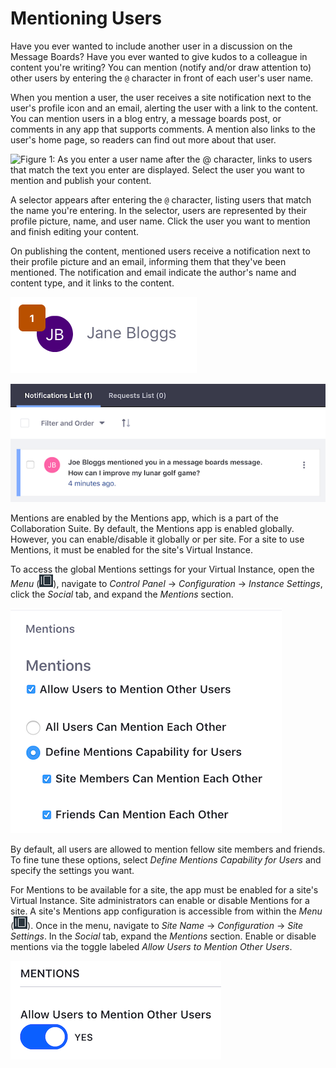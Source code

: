 # Mentioning Users [](id=mentioning-users)

Have you ever wanted to include another user in a discussion on the Message
Boards? Have you ever wanted to give kudos to a colleague in content you're
writing? You can mention (notify and/or draw attention to) other users by 
entering the `@` character in front of each user's user name. 

When you mention a user, the user receives a site notification next to the
user's profile icon and an email, alerting the user with a link to the content.
You can mention users in a blog entry, a message boards post, or comments in any 
app that supports comments. A mention also links to the user's home page, so 
readers can find out more about that user. 

![Figure 1: As you enter a user name after the `@` character, links to users that match the text you enter are displayed. Select the user you want to mention and publish your content.](../../../images/mentions-at-mention-menu.png)

A selector appears after entering the `@` character, listing users that match 
the name you're entering. In the selector, users are represented by their 
profile picture, name, and user name. Click the user you want to mention and 
finish editing your content. 

On publishing the content, mentioned users receive a notification next to their 
profile picture and an email, informing them that they've been mentioned. The 
notification and email indicate the author's name and content type, and it links 
to the content. 

![Figure 2: The number of notifications a user has appear in a badge on the user's profile.](../../../images/mentions-count-near-profile-image.png)

![Figure 3: When you click the notifications number next to your profile picture, your Notifications List appears.](../../../images/mentions-notification-list.png)

Mentions are enabled by the Mentions app, which is a part of the Collaboration 
Suite. By default, the Mentions app is enabled globally. However, you can 
enable/disable it globally or per site. For a site to use Mentions, it must be 
enabled for the site's Virtual Instance. 

To access the global Mentions settings for your Virtual Instance, open the 
*Menu*
(![Menu](../../../images/icon-menu.png)), navigate to *Control Panel* &rarr;
*Configuration* &rarr; *Instance Settings*, click the *Social* tab, and expand
the *Mentions* section. 

![Figure 4: From Instance Settings in the Control Panel, you can enable or disable the Mentions feature for all of the Virtual Instance's sites.](../../../images/mentions-global-instance-setting.png)

By default, all users are allowed to mention fellow site members and friends. To 
fine tune these options, select *Define Mentions Capability for Users* and 
specify the settings you want. 

For Mentions to be available for a site, the app must be enabled for a site's 
Virtual Instance. Site administrators can enable or disable Mentions for a site. 
A site's Mentions app configuration is accessible from
within the *Menu* 
(![Menu](../../../images/icon-menu.png)). Once in the menu,
navigate to *Site Name* &rarr; *Configuration* &rarr; *Site Settings*. In the
*Social* tab, expand the *Mentions* section. Enable or disable mentions via the 
toggle labeled *Allow Users to Mention Other Users*. 

![Figure 5: Mentions can also be enabled or disabled per site.](../../../images/mentions-site-setting.png)

